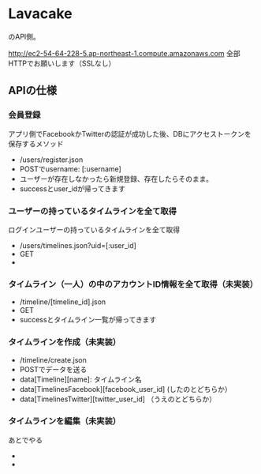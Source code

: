 # Lavacake

のAPI側。

http://ec2-54-64-228-5.ap-northeast-1.compute.amazonaws.com
全部HTTPでお願いします（SSLなし）

## APIの仕様

### 会員登録

アプリ側でFacebookかTwitterの認証が成功した後、DBにアクセストークンを保存するメソッド

* /users/register.json
* POSTでusername: [:username]
* ユーザーが存在しなかったら新規登録、存在したらそのまま。
* successとuser_idが帰ってきます


### ユーザーの持っているタイムラインを全て取得

ログインユーザーの持っているタイムラインを全て取得

* /users/timelines.json?uid=[:user_id]
* GET
* 

### タイムライン（一人）の中のアカウントID情報を全て取得（未実装）

* /timeline/[timeline_id].json
* GET
* successとタイムライン一覧が帰ってきます

### タイムラインを作成（未実装）

* /timeline/create.json
* POSTでデータを送る
* data[Timeline][name]: タイムライン名
* data[TimelinesFacebook][facebook_user_id] (したのとどちらか）
* data[TimelinesTwitter][twitter_user_id] （うえのとどちらか）

### タイムラインを編集（未実装）

あとでやる

*
*

